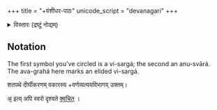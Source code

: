 +++
title = "+वंशीधर-पाठः"
unicode_script = "devanagari"
+++

<details><summary>विस्तारः (द्रष्टुं नोद्यम्)</summary>

- [१९४० gangAviShNu, laxmIvenkaTeshvar steam press](https://archive.org/details/satapatha_bahmanam_with_sayana_bhashya__harisvami_bhashya_ed._vamsidhara_sastri_1940_gangavishnu/Satapatha%20Bahmanam%20with%20Sayana%20Bhashya%20%26%20Harisvami%20Bhashya%20Part%201%20-%20Vamsidhara%20Sastri%201940%20%28Gangavishnu%29/page/n141/mode/1up?view=theater)
- 1990 nAg
  - [1](https://archive.org/details/satapatha-brahmana-part-i/page/n69/mode/1up)
</details>


## Notation
The first symbol you've circled is a vi-sargá; the second an anu-svārá.   
The ava-grahá here marks an elided vi-sargá. 

शतपथे दीर्घीकरणम् वकारस्य +वर्णव्यत्ययविभागय् उक्तम्।

अ᳟ इत्य् अपि स्वरो दृश्यते [क्वचित्](https://archive.org/details/satapatha_bahmanam_with_sayana_bhashya__harisvami_bhashya_ed._vamsidhara_sastri_1940_gangavishnu/Satapatha%20Bahmanam%20with%20Sayana%20Bhashya%20%26%20Harisvami%20Bhashya%20Part%201%20-%20Vamsidhara%20Sastri%201940%20%28Gangavishnu%29/page/n141/mode/1up?view=theater) ।